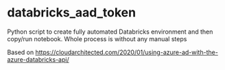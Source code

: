 # databricks_aad_token
Python script to create fully automated Databricks environment and then copy/run notebook. Whole process is without any manual steps

Based on https://cloudarchitected.com/2020/01/using-azure-ad-with-the-azure-databricks-api/
